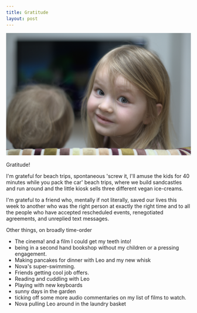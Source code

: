 ```yaml
---
title: Gratitude
layout: post
---
```



![Picture of the kids playing](/assets/images/2022-03-26-grat.jpg)

Gratitude! 

I'm grateful for beach trips, spontaneous 'screw it, I'll amuse the kids for 40 minutes while you pack the car' beach trips, where we build sandcastles and run around and the little kiosk sells three different vegan ice-creams. 

I'm grateful to a friend who, mentally if not literally, saved our lives this week to another who was the right person at exactly the right time and to all the people who have accepted rescheduled events, renegotiated agreements, and unreplied text messages. 

Other things, on broadly time-order
* The cinema! and a film I could get my teeth into! 
* being in a second hand bookshop without my children or a pressing engagement. 
* Making pancakes for dinner with Leo and my new whisk
* Nova's super-swimming. 
* Friends getting cool job offers. 
* Reading and cuddling with Leo
* Playing with new keyboards
* sunny days in the garden 
* ticking off some more audio commentaries on my list of films to watch. 
* Nova pulling Leo around in the laundry basket



